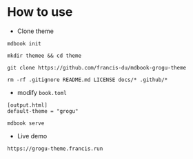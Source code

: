 # How to use

- Clone theme

```shell
mdbook init 

mkdir themee && cd theme 
 
git clone https://github.com/francis-du/mdbook-grogu-theme
 
rm -rf .gitignore README.md LICENSE docs/* .github/*
```

- modify `book.toml`

```shell
[output.html]
default-theme = "grogu"

mdbook serve
```

- Live demo

```shell
https://grogu-theme.francis.run
```